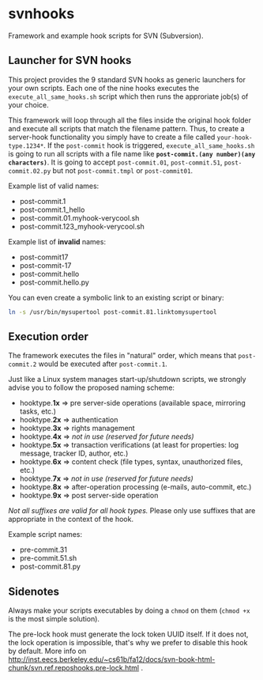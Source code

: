 # svnhooks
Framework and example hook scripts for SVN (Subversion).

## Launcher for SVN hooks
This project provides the 9 standard SVN hooks as generic launchers for your own scripts. Each one of the nine hooks executes the `execute_all_same_hooks.sh` script which then runs the approriate job(s) of your choice.

This framework will loop through all the files inside the original hook folder and execute all scripts that match the filename pattern. Thus, to create a server-hook functionality you simply have to create a file called `your-hook-type.1234*`. If the `post-commit` hook is triggered, `execute_all_same_hooks.sh` is going to run all scripts with a file name like **`post-commit.(any number)(any characters)`**. It is going to accept `post-commit.01`, `post-commit.51`, `post-commit.02.py` but not `post-commit.tmpl` or `post-commit01`.

Example list of valid names:
* post-commit.1
* post-commit.1_hello
* post-commit.01.myhook-verycool.sh
* post-commit.123_myhook-verycool.sh

Example list of **invalid** names:
* post-commit17
* post-commit-17
* post-commit.hello
* post-commit.hello.py

You can even create a symbolic link to an existing script or binary:
```sh
ln -s /usr/bin/mysupertool post-commit.81.linktomysupertool
```

## Execution order
The framework executes the files in "natural" order, which means that `post-commit.2` would be executed after `post-commit.1`.

Just like a Linux system manages start-up/shutdown scripts, we strongly advise you to follow the proposed naming scheme:
* hooktype.**1x** => pre server-side operations (available space, mirroring tasks, etc.)
* hooktype.**2x** => authentication
* hooktype.**3x** => rights management
* hooktype.**4x** => _not in use (reserved for future needs)_
* hooktype.**5x** => transaction verifications (at least for properties: log message, tracker ID, author, etc.)
* hooktype.**6x** => content check (file types, syntax, unauthorized files, etc.)
* hooktype.**7x** => _not in use (reserved for future needs)_
* hooktype.**8x** => after-operation processing (e-mails, auto-commit, etc.)
* hooktype.**9x** => post server-side operation

_Not all suffixes are valid for all hook types._ Please only use suffixes that are appropriate in the context of the hook.

Example script names:
* pre-commit.31
* pre-commit.51.sh
* post-commit.81.py

## Sidenotes
Always make your scripts executables by doing a `chmod` on them (`chmod +x` is the most simple solution).

The pre-lock hook must generate the lock token UUID itself. If it does not, the lock operation is impossible, that's why we prefer to disable this hook by default. More info on http://inst.eecs.berkeley.edu/~cs61b/fa12/docs/svn-book-html-chunk/svn.ref.reposhooks.pre-lock.html .
